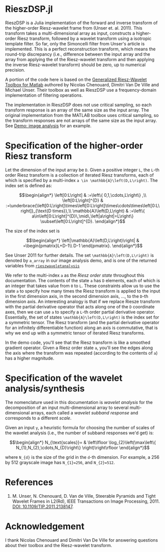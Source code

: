 # RieszDSP.jl

RieszDSP is a Julia implementation of the forward and inverse transform of the higher-order Riesz-wavelet frame from (Unser et. al. 2011). This transform takes a multi-dimensional array as input, constructs a higher-order Riesz transform, followed by a wavelet transform using a isotropic template filter. So far, only the Simoncelli filter from Unser's article is implemented. This is a perfect reconstruction transform, which means the round-trip discrepancy (i.e., difference between the input array and the array from applying the of the Riesz-wavelet transform and then applying the inverse Riesz-wavelet transform) should be zero, up to numerical precision.

A portion of the code here is based on the [Generalized Riesz-Wavelet Toolbox for Matlab](https://bigwww.epfl.ch/demo/steerable-wavelets/) authored by Nicolas Chenouard, Dimitri Van De Ville and Michael Unser. Their toolbox as well as RieszDSP use a frequency-domain implementation of filtering operations.

The implementation in RieszDSP does not use critical sampling, so each transform response is an array of the same size as the input array. The original implementation from the MATLAB toolbox uses critical sampling, so the transform responses are not arrays of the same size as the input array. See [Demo: image analysis](@ref) for an example.

# Specification of the higher-order Riesz transform

Let the dimension of the input array be ``D``. Given a positive integer ``L``, the ``L``-th order Riesz transform is a collection of iterated Riesz transforms, each of which is specified by a multi-index ``a \in \mathbb{A}\left(D,L\right)``. The index set is defined as:
```math
\begin{align*}
\left[0:L\right] & :=\left\{ 0,1,\cdots,L\right\} ,\\
\left[0:L\right]^{D} & :=\underbrace{\left[0:L\right]\times\left[0:L\right]\times\cdots\times\left[0:L\right]}_{\text{D times}},\\
\mathbb{A}\left(D,L\right) & :=\left\{ a\in\left[0:L\right]^{D}\,\mid\,\left|a\right|=L\right\} \subset\left[0:L\right]^{D}.
\end{align*}
```
The size of the index set is 
```math
\begin{align*}
\left|\mathbb{A}\left(D,L\right)\right| & =\begin{pmatrix}L+D-1\\
D-1
\end{pmatrix}.
\end{align*}
```
See Unser 2011 for further details. The set ``\mathbb{A}\left(D,L\right)`` is denoted by `a_array` in our image analysis demo, and is one of the returned variables from [`rieszwaveletanalysis`](@ref)

We refer to the multi-index ``a`` as the *Riesz order state* throughout this documentation. The contents of the state ``a`` has ``D`` elements, each of which is an integer that takes value from ``0`` to ``L``. These constraints allow us to use the state ``a`` to specify how many times the Riesz transform is applied to the input in the first dimension axis, in the second dimension axis, ..., to the ``D``-th dimension axis. An interesting analogy is that if we replace Riesze transform with the partial derivative operator that acts along one of the ``D`` coordinate axes, then we can use ``a`` to specify a ``L``-th order partial derivative operator. Essentially, the set of states ``\mathbb{A}\left(D,L\right)`` is the index set for a symmetric tensor. The Riesz transform (and the partial derivative operator for an infinitely differentiable function) along an axis is commutative, that is why we end up with a symmetric tensor of iterated Riesz transforms.

In the demo code, you'll see that the Riesz transform is like a smoothed gradient operator. Given a Riesz order state ``a``, you'll see the edges along the axis where the transform was repeated (according to the contents of ``a``) has a higher magnitude.

# Specification of the wavelet analysis/synthesis
The nomenclature used in this documentation is *wavelet analysis* for the decomposition of an input multi-dimensional array to several multi-dimensional arrays, each called a *wavelet subband response* and corresponds to a different *scale*.

Given an input `y`, a heuristic formula for choosing the number of scales of the wavelet analysis (i.e., the number of subband responses we'd get) is:

```math
\begin{align*}
N_{\text{scales}}= & \left\lfloor \log_{2}\left(\max\left\{ N_{1},N_{2},\cdots,N_{D}\right\} \right)\right\rfloor 
\end{align*}
```
 where ``N_{d}`` is the size of the grid in the ``d``-th dimension.
For example, a 256 by 512 grayscale image has ``N_{1}=256``, and ``N_{2}=512``.

# References
1. M. Unser, N. Chenouard, D. Van de Ville, Steerable Pyramids and Tight Wavelet Frames in L2(Rd), IEEE Transactions on Image Processing, 2011. [DOI: 10.1109/TIP.2011.2138147](https://doi.org/10.1109/TIP.2011.2138147).

# Acknowledgement
I thank Nicolas Chenouard and Dimitri Van De Ville for answering questions about their toolbox and the Riesz-wavelet transform.